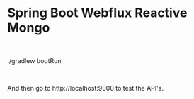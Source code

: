 # Spring Boot Webflux Reactive Mongo

<br/>

./gradlew bootRun

<br/>

And then go to http://localhost:9000 to test the API's.
